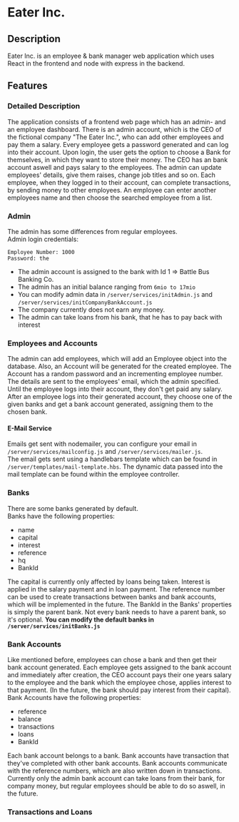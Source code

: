 # Eater Inc.

## Description
Eater Inc. is an employee & bank manager web application which uses React in the frontend and node with express in the backend. 

## Features
### Detailed Description
The application consists of a frontend web page which has an admin- and an employee dashboard. There is an admin account, which is the CEO of the fictional company "The Eater Inc.", who can add other employees and pay them a salary. Every employee gets a password generated and can log into their account. Upon login, the user gets the option to choose a Bank for themselves, in which they want to store their money. The CEO has an bank account aswell and pays salary to the employees. The admin can update employees' details, give them raises, change job titles and so on. Each employee, when they logged in to their account, can complete transactions, by sending money to other employees. An employee can enter another employees name and then choose the searched employee from a list.

### Admin
The admin has some differences from regular employees.  
Admin login credentials:
```
Employee Number: 1000
Password: the
```
- The admin account is assigned to the bank with Id 1 => Battle Bus Banking Co.
- The admin has an initial balance ranging from `6mio to 17mio`
- You can modify admin data in `/server/services/initAdmin.js` and `/server/services/initCompanyBankAccount.js`
- The company currently does not earn any money.
- The admin can take loans from his bank, that he has to pay back with interest


### Employees and Accounts
The admin can add employees, which will add an Employee object into the database. Also, an Account will be generated for the created employee. The Account has a random password and an incrementing employee number. The details are sent to the employees' email, which the admin specified. Until the employee logs into their account, they don't get paid any salary. After an employee logs into their generated account, they choose one of the given banks and get a bank account generated, assigning them to the chosen bank.  

#### E-Mail Service
Emails get sent with nodemailer, you can configure your email in `/server/services/mailconfig.js` and `/server/services/mailer.js`.  
The email gets sent using a handlebars template which can be found in `/server/templates/mail-template.hbs`. The dynamic data passed into the mail template can be found within the employee controller.


### Banks
There are some banks generated by default.  
Banks have the following properties:
- name
- capital
- interest
- reference
- hq
- BankId

The capital is currently only affected by loans being taken. Interest is applied in the salary payment and in loan payment. The reference number can be used to create transactions between banks and bank accounts, which will be implemented in the future. The BankId in the Banks' properties is simply the parent bank. Not every bank needs to have a parent bank, so it's optional.
**You can modify the default banks in `/server/services/initBanks.js`**


### Bank Accounts
Like mentioned before, employees can chose a bank and then get their bank account generated. Each employee gets assigned to the bank account and immediately after creation, the CEO account pays their one years salary to the employee and the bank which the employee chose, applies interest to that payment. (In the future, the bank should pay interest from their capital).  
Bank Accounts have the following properties:
- reference
- balance
- transactions
- loans
- BankId

Each bank account belongs to a bank. Bank accounts have transaction that they've completed with other bank accounts. Bank accounts communicate with the reference numbers, which are also written down in transactions. Currently only the admin bank account can take loans from their bank, for company money, but regular employees should be able to do so aswell, in the future.


### Transactions and Loans
